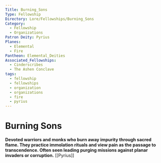```yaml
---
Title: Burning_Sons
Type: Fellowship
Directory: Lore/Fellowships/Burning_Sons
Category:
  - Fellowship
  - Organizations
Patron Deity: Pyrius
Planes:
  - Elemental
  - Fire
Pantheon: Elemental_Deities
Associated_Fellowships:
  - Cinderscribes
  - The Ashen Conclave
tags:
  - fellowship
  - fellowships
  - organization
  - organizations
  - fire
  - pyrius
---
```


# Burning Sons

**Devoted warriors and monks who burn away impurity through sacred flame. They practice immolation rituals and view pain as the passage to transcendence. Often seen leading purging missions against planar invaders or corruption.**
[[Pyrius]]